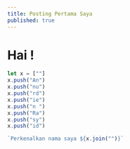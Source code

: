 ```yaml
---
title: Posting Pertama Saya
published: true
---
```

# [](#header-1)Hai !

```javascript
let x = [""]
x.push("An")
x.push("nu")
x.push("rd")
x.push("ie")
x.push("n ")
x.push("Ra")
x.push("sy")
x.push("id")

`Perkenalkan nama saya ${x.join("")}`

```


